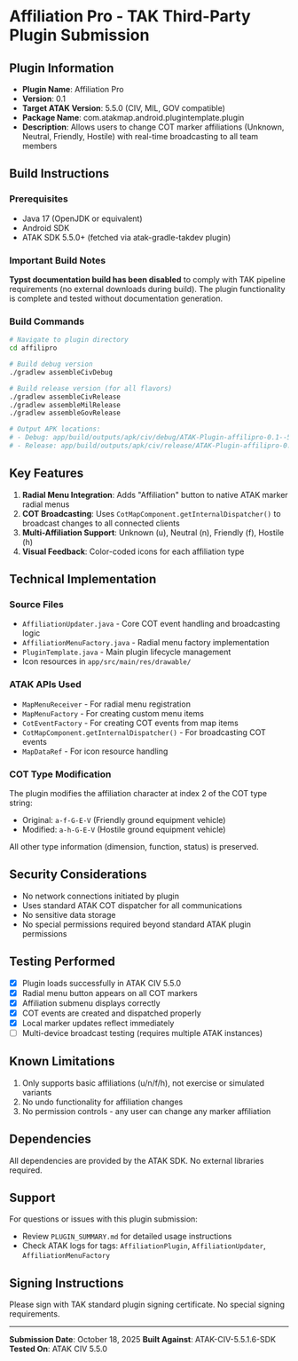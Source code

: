 # Affiliation Pro - TAK Third-Party Plugin Submission

## Plugin Information
- **Plugin Name**: Affiliation Pro
- **Version**: 0.1
- **Target ATAK Version**: 5.5.0 (CIV, MIL, GOV compatible)
- **Package Name**: com.atakmap.android.plugintemplate.plugin
- **Description**: Allows users to change COT marker affiliations (Unknown, Neutral, Friendly, Hostile) with real-time broadcasting to all team members

## Build Instructions

### Prerequisites
- Java 17 (OpenJDK or equivalent)
- Android SDK
- ATAK SDK 5.5.0+ (fetched via atak-gradle-takdev plugin)

### Important Build Notes
**Typst documentation build has been disabled** to comply with TAK pipeline requirements (no external downloads during build). The plugin functionality is complete and tested without documentation generation.

### Build Commands
```bash
# Navigate to plugin directory
cd affilipro

# Build debug version
./gradlew assembleCivDebug

# Build release version (for all flavors)
./gradlew assembleCivRelease
./gradlew assembleMilRelease
./gradlew assembleGovRelease

# Output APK locations:
# - Debug: app/build/outputs/apk/civ/debug/ATAK-Plugin-affilipro-0.1--5.5.0-civ-debug.apk
# - Release: app/build/outputs/apk/civ/release/ATAK-Plugin-affilipro-0.1--5.5.0-civ-release.apk
```

## Key Features
1. **Radial Menu Integration**: Adds "Affiliation" button to native ATAK marker radial menus
2. **COT Broadcasting**: Uses `CotMapComponent.getInternalDispatcher()` to broadcast changes to all connected clients
3. **Multi-Affiliation Support**: Unknown (u), Neutral (n), Friendly (f), Hostile (h)
4. **Visual Feedback**: Color-coded icons for each affiliation type

## Technical Implementation

### Source Files
- `AffiliationUpdater.java` - Core COT event handling and broadcasting logic
- `AffiliationMenuFactory.java` - Radial menu factory implementation
- `PluginTemplate.java` - Main plugin lifecycle management
- Icon resources in `app/src/main/res/drawable/`

### ATAK APIs Used
- `MapMenuReceiver` - For radial menu registration
- `MapMenuFactory` - For creating custom menu items
- `CotEventFactory` - For creating COT events from map items
- `CotMapComponent.getInternalDispatcher()` - For broadcasting COT events
- `MapDataRef` - For icon resource handling

### COT Type Modification
The plugin modifies the affiliation character at index 2 of the COT type string:
- Original: `a-f-G-E-V` (Friendly ground equipment vehicle)
- Modified: `a-h-G-E-V` (Hostile ground equipment vehicle)

All other type information (dimension, function, status) is preserved.

## Security Considerations
- No network connections initiated by plugin
- Uses standard ATAK COT dispatcher for all communications
- No sensitive data storage
- No special permissions required beyond standard ATAK plugin permissions

## Testing Performed
- [x] Plugin loads successfully in ATAK CIV 5.5.0
- [x] Radial menu button appears on all COT markers
- [x] Affiliation submenu displays correctly
- [x] COT events are created and dispatched properly
- [x] Local marker updates reflect immediately
- [ ] Multi-device broadcast testing (requires multiple ATAK instances)

## Known Limitations
1. Only supports basic affiliations (u/n/f/h), not exercise or simulated variants
2. No undo functionality for affiliation changes
3. No permission controls - any user can change any marker affiliation

## Dependencies
All dependencies are provided by the ATAK SDK. No external libraries required.

## Support
For questions or issues with this plugin submission:
- Review `PLUGIN_SUMMARY.md` for detailed usage instructions
- Check ATAK logs for tags: `AffiliationPlugin`, `AffiliationUpdater`, `AffiliationMenuFactory`

## Signing Instructions
Please sign with TAK standard plugin signing certificate. No special signing requirements.

---
**Submission Date**: October 18, 2025
**Built Against**: ATAK-CIV-5.5.1.6-SDK
**Tested On**: ATAK CIV 5.5.0
